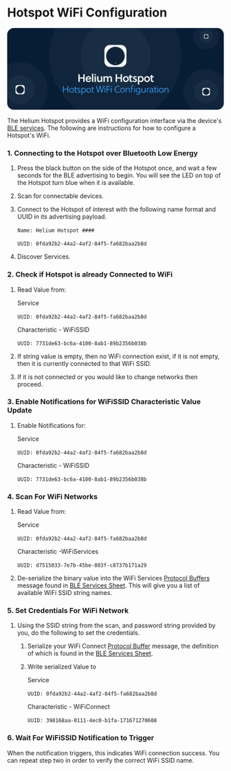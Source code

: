 # Hotspot WiFi Configuration

![](../.gitbook/assets/artboard-copy-65.jpg)

The Helium Hotspot provides a WiFi configuration interface via the device's[ BLE services](hotspot-ble-services.md). The following are instructions for how to configure a Hotspot's WiFi.

### **1. Connecting to the Hotspot over Bluetooth Low Energy**

1. Press the black button on the side of the Hotspot once, and wait a few seconds for the BLE advertising to begin. You will see the LED on top of the Hotspot turn blue when it is available.
2. Scan for connectable devices.
3. Connect to the Hotspot of interest with the following name format and UUID in its advertising payload.

   `Name: Helium Hotspot ####`

   `UUID: 0fda92b2-44a2-4af2-84f5-fa682baa2b8d`

4. Discover Services.

### **2. Check if Hotspot is already Connected to WiFi**

1. Read Value from:

   Service 

   `UUID: 0fda92b2-44a2-4af2-84f5-fa682baa2b8d`

   Characteristic - WiFiSSID 

   `UUID: 7731de63-bc6a-4100-8ab1-89b2356b038b`

2. If string value is empty, then no WiFi connection exist, if it is not empty, then it is currently connected to that WiFi SSID.
3. If it is not connected or you would like to change networks then proceed.

### **3. Enable Notifications for WiFiSSID Characteristic Value Update**

1. Enable Notifications for: 

   Service

   `UUID: 0fda92b2-44a2-4af2-84f5-fa682baa2b8d`

   Characteristic - WiFiSSID

   `UUID: 7731de63-bc6a-4100-8ab1-89b2356b038b`

### **4. Scan For WiFi Networks**

1. Read Value from:

   Service

   `UUID: 0fda92b2-44a2-4af2-84f5-fa682baa2b8d`

   Characteristic -WiFiServices

   `UUID: d7515033-7e7b-45be-803f-c8737b171a29`

2. De-serialize the binary value into the WiFi Services [Protocol Buffers](https://developers.google.com/protocol-buffers) message found in [BLE Services Sheet](https://developer.helium.com/hotspot/hotspot-ble-services#wifiservices-characteristic). This will give you a list of available WiFi SSID string names.

### **5. Set Credentials For WiFi Network**

1. Using the SSID string from the scan, and password string provided by you, do the following to set the credentials.
   1. Serialize your WiFi Connect [Protocol Buffer](https://developers.google.com/protocol-buffers) message, the definition of which is found in the [BLE Services Sheet](https://developer.helium.com/hotspot/hotspot-ble-services#wificonnect-characteristic).
   2. Write serialized Value to

      Service

      `UUID: 0fda92b2-44a2-4af2-84f5-fa682baa2b8d`

      Characteristic - WiFiConnect

      `UUID: 398168aa-0111-4ec0-b1fa-171671270608`

### **6. Wait For WiFiSSID Notification to Trigger**

When the notification triggers, this indicates WiFi connection success.  You can repeat step two in order to verify the correct WiFi SSID name. 

